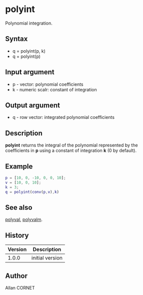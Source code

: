 # polyint

Polynomial integration.

## Syntax

- q = polyint(p, k)
- q = polyint(p)

## Input argument

- p - vector: polynomial coefficients
- k - numeric scalr: constant of integration

## Output argument

- q - row vector: integrated polynomial coefficients

## Description

  <p><b>polyint</b> returns the integral of the polynomial represented by the coefficients in <b>p</b> using a constant of integration <b>k</b> (0 by default).</p>

## Example

```matlab
p = [10, 0, -10, 0, 0, 10];
v = [10, 0, 10];
k = 3;
q = polyint(conv(p,v),k)
```

## See also

[polyval](polyval.md), [polyvalm](polyvalm.md).

## History

| Version | Description     |
| ------- | --------------- |
| 1.0.0   | initial version |

## Author

Allan CORNET
